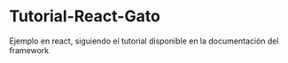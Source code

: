 # Tutorial-React-Gato
Ejemplo en react, siguiendo el tutorial disponible en la documentación del framework
